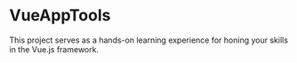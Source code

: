 # VueAppTools
This project serves as a hands-on learning experience for honing your skills in the Vue.js framework. 
